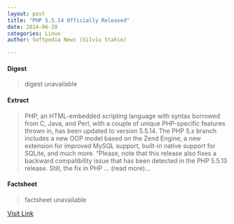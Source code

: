 ```yaml
---
layout: post
title: "PHP 5.5.14 Officially Released"
date: 2014-06-28
categories: Linux
author: Softpedia News (Silviu Stahie)

---
```



#### Digest
>digest unavailable

#### Extract
>PHP, an HTML-embedded scripting language with syntax borrowed from C, Java, and Perl, with a couple of unique PHP-specific features thrown in, has been updated to version 5.5.14. The PHP 5.x branch includes a new OOP model based on the Zend Engine, a new extension for improved MySQL support, built-in native support for SQLite, and much more. &ldquo;Please, note that this release also fixes a backward compatibility issue that has been detected in the PHP 5.5.13 release. Still, the fix in PHP ... (read more)...

#### Factsheet
>factsheet unavailable

[Visit Link](http://news.softpedia.com/news/PHP-5-5-14-Officially-Released-448701.shtml)



